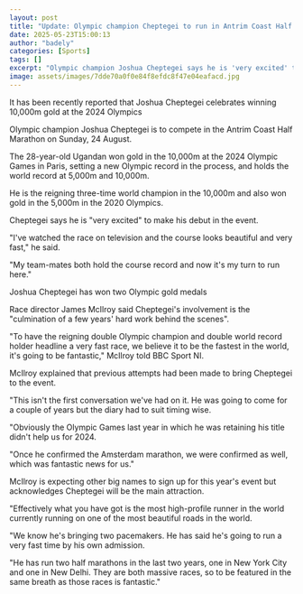 ```yaml
---
layout: post
title: "Update: Olympic champion Cheptegei to run in Antrim Coast Half Marathon"
date: 2025-05-23T15:00:13
author: "badely"
categories: [Sports]
tags: []
excerpt: "Olympic champion Joshua Cheptegei says he is 'very excited' to compete in the Antrim Coast Half Marathon on 24 August."
image: assets/images/7dde70a0f0e84f8efdc8f47e04eafacd.jpg
---
```


It has been recently reported that Joshua Cheptegei celebrates winning 10,000m gold at the 2024 Olympics

Olympic champion Joshua Cheptegei is to compete in the Antrim Coast Half Marathon on Sunday, 24 August.

The 28-year-old Ugandan won gold in the 10,000m at the 2024 Olympic Games in Paris, setting a new Olympic record in the process, and holds the world record at 5,000m and 10,000m. 

He is the reigning three-time world champion in the 10,000m and also won gold in the 5,000m in the 2020 Olympics.

Cheptegei says he is "very excited" to make his debut in the event. 

"I've watched the race on television and the course looks beautiful and very fast," he said.  

"My team-mates both hold the course record and now it's my turn to run here."

Joshua Cheptegei has won two Olympic gold medals

Race director James McIlroy said Cheptegei's involvement is the "culmination of a few years' hard work behind the scenes". 

"To have the reigning double Olympic champion and double world record holder headline a very fast race, we believe it to be the fastest in the world, it's going to be fantastic," McIlroy told BBC Sport NI. 

McIlroy explained that previous attempts had been made to bring Cheptegei to the event.  

"This isn't the first conversation we've had on it. He was going to come for a couple of years but the diary had to suit timing wise.

"Obviously the Olympic Games last year in which he was retaining his title didn't help us for 2024.

"Once he confirmed the Amsterdam marathon, we were confirmed as well, which was fantastic news for us."

McIlroy is expecting other big names to sign up for this year's event but acknowledges Cheptegei will be the main attraction.

"Effectively what you have got is the most high-profile runner in the world currently running on one of the most beautiful roads in the world.

"We know he's bringing two pacemakers. He has said he's going to run a very fast time by his own admission.

"He has run two half marathons in the last two years, one in New York City and one in New Delhi. They are both massive races, so to be featured in the same breath as those races is fantastic."

